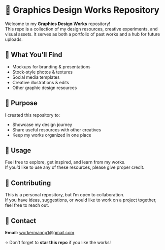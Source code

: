 # 🎨 Graphics Design Works Repository  
Welcome to my **Graphics Design Works** repository!  
This repo is a collection of my design resources, creative experiments, and visual assets. It serves as both a portfolio of past works and a hub for future uploads.  
## 📂 What You’ll Find
- Mockups for branding & presentations  
- Stock-style photos & textures  
- Social media templates  
- Creative illustrations & edits  
- Other graphic design resources  
## 🚀 Purpose
I created this repository to:
- Showcase my design journey  
- Share useful resources with other creatives  
- Keep my works organized in one place  
## 📌 Usage
Feel free to explore, get inspired, and learn from my works.  
If you’d like to use any of these resources, please give proper credit.  
## 🤝 Contributing
This is a personal repository, but I’m open to collaboration.  
If you have ideas, suggestions, or would like to work on a project together, feel free to reach out.  
## 📧 Contact
**Email:** workermanng1@gmail.com  

⭐ Don’t forget to **star this repo** if you like the works!  
